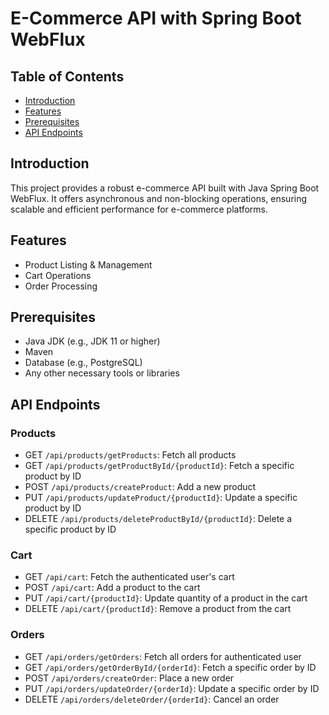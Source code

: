 # E-Commerce API with Spring Boot WebFlux

## Table of Contents
- [Introduction](#introduction)
- [Features](#features)
- [Prerequisites](#prerequisites)
- [API Endpoints](#api-endpoints)

## Introduction
This project provides a robust e-commerce API built with Java Spring Boot WebFlux. It offers asynchronous and non-blocking operations, ensuring scalable and efficient performance for e-commerce platforms.

## Features

[//]: # (- User Registration & Authentication)
- Product Listing & Management
- Cart Operations
- Order Processing

[//]: # (- Payment Integration)

[//]: # (- Reviews & Ratings)

[//]: # (- Admin Operations)

## Prerequisites
- Java JDK (e.g., JDK 11 or higher)
- Maven
- Database (e.g., PostgreSQL)
- Any other necessary tools or libraries

## API Endpoints

[//]: # (### Users & Authentication)

[//]: # (- POST `/api/users/register`: Register a new user)

[//]: # (- POST `/api/users/login`: Authenticate a user)

[//]: # (- GET `/api/users/profile`: Fetch the authenticated user's profile)

[//]: # (- PUT `/api/users/profile`: Update the authenticated user's profile)

[//]: # (- DELETE `/api/users/profile`: Delete user account)

### Products
- GET `/api/products/getProducts`: Fetch all products
- GET `/api/products/getProductById/{productId}`: Fetch a specific product by ID
- POST `/api/products/createProduct`: Add a new product
- PUT `/api/products/updateProduct/{productId}`: Update a specific product by ID
- DELETE `/api/products/deleteProductById/{productId}`: Delete a specific product by ID

### Cart
- GET `/api/cart`: Fetch the authenticated user's cart
- POST `/api/cart`: Add a product to the cart
- PUT `/api/cart/{productId}`: Update quantity of a product in the cart
- DELETE `/api/cart/{productId}`: Remove a product from the cart

### Orders
- GET `/api/orders/getOrders`: Fetch all orders for authenticated user
- GET `/api/orders/getOrderById/{orderId}`: Fetch a specific order by ID
- POST `/api/orders/createOrder`: Place a new order
- PUT `/api/orders/updateOrder/{orderId}`: Update a specific order by ID
- DELETE `/api/orders/deleteOrder/{orderId}`: Cancel an order

[//]: # (### Payments)

[//]: # (- POST `/api/payments/checkout`: Process a payment and checkout)

[//]: # (- GET `/api/payments/history`: Fetch payment history for a user)

[//]: # (### Reviews & Ratings)

[//]: # (- GET `/api/products/{productId}/reviews`: Fetch all reviews for a product)

[//]: # (- POST `/api/products/{productId}/reviews`: Submit a review for a product)

[//]: # (- PUT `/api/reviews/{reviewId}`: Update a review)

[//]: # (- DELETE `/api/reviews/{reviewId}`: Delete a review)

[//]: # (### Admin Operations)

[//]: # (- GET `/api/admin/users`: Fetch all users &#40;admin only&#41;)

[//]: # (- DELETE `/api/admin/users/{userId}`: Delete a user &#40;admin only&#41;)

[//]: # (- GET `/api/admin/orders`: Fetch all orders &#40;admin only&#41;)

[//]: # (- PUT `/api/admin/orders/{orderId}`: Update order status &#40;admin only&#41;)
